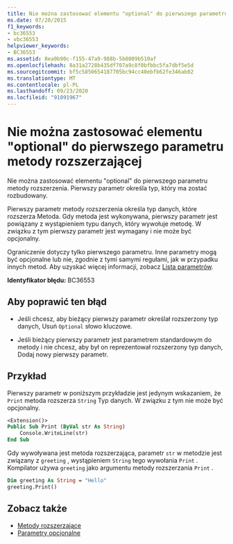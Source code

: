 ```yaml
---
title: Nie można zastosować elementu "optional" do pierwszego parametru metody rozszerzającej
ms.date: 07/20/2015
f1_keywords:
- bc36553
- vbc36553
helpviewer_keywords:
- BC36553
ms.assetid: 8ea0b90c-f155-47a9-988b-5b8009b510af
ms.openlocfilehash: 8a31a2728b435df707a9c8f0bfbbc5fa7dbf5e5d
ms.sourcegitcommit: bf5c5850654187705bc94cc40ebfb62fe346ab02
ms.translationtype: MT
ms.contentlocale: pl-PL
ms.lasthandoff: 09/23/2020
ms.locfileid: "91091967"
---
```

# <a name="optional-cannot-be-applied-to-the-first-parameter-of-an-extension-method"></a>Nie można zastosować elementu "optional" do pierwszego parametru metody rozszerzającej

Nie można zastosować elementu "optional" do pierwszego parametru metody rozszerzenia. Pierwszy parametr określa typ, który ma zostać rozbudowany.  
  
 Pierwszy parametr metody rozszerzenia określa typ danych, które rozszerza Metoda. Gdy metoda jest wykonywana, pierwszy parametr jest powiązany z wystąpieniem typu danych, który wywołuje metodę. W związku z tym pierwszy parametr jest wymagany i nie może być opcjonalny.  
  
 Ograniczenie dotyczy tylko pierwszego parametru. Inne parametry mogą być opcjonalne lub nie, zgodnie z tymi samymi regułami, jak w przypadku innych metod. Aby uzyskać więcej informacji, zobacz [Lista parametrów](../language-reference/statements/parameter-list.md).  
  
 **Identyfikator błędu:** BC36553  
  
## <a name="to-correct-this-error"></a>Aby poprawić ten błąd  
  
- Jeśli chcesz, aby bieżący pierwszy parametr określał rozszerzony typ danych, Usuń `Optional` słowo kluczowe.  
  
- Jeśli bieżący pierwszy parametr jest parametrem standardowym do metody i nie chcesz, aby był on reprezentował rozszerzony typ danych, Dodaj nowy pierwszy parametr.  
  
## <a name="example"></a>Przykład  

 Pierwszy parametr w poniższym przykładzie jest jedynym wskazaniem, że `Print` metoda rozszerza `String` Typ danych. W związku z tym nie może być opcjonalny.  
  
```vb  
<Extension()>  
Public Sub Print (ByVal str As String)  
    Console.WriteLine(str)  
End Sub  
```  
  
 Gdy wywoływana jest metoda rozszerzająca, parametr `str` w metodzie jest związany z `greeting` , wystąpieniem `String` tego wywołania `Print` . Kompilator używa `greeting` jako argumentu metody rozszerzania `Print` .  
  
```vb  
Dim greeting As String = "Hello"  
greeting.Print()  
```  
  
## <a name="see-also"></a>Zobacz także

- [Metody rozszerzające](../programming-guide/language-features/procedures/extension-methods.md)
- [Parametry opcjonalne](../programming-guide/language-features/procedures/optional-parameters.md)
